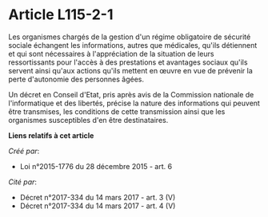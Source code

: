 # Article L115-2-1

Les organismes chargés de la gestion d'un régime obligatoire de sécurité sociale échangent les informations, autres que
médicales, qu'ils détiennent et qui sont nécessaires à l'appréciation de la situation de leurs ressortissants pour l'accès à
des prestations et avantages sociaux qu'ils servent ainsi qu'aux actions qu'ils mettent en œuvre en vue de prévenir la perte
d'autonomie des personnes âgées. 

Un décret en Conseil d'Etat, pris après avis de la Commission nationale de l'informatique et des libertés, précise la nature
des informations qui peuvent être transmises, les conditions de cette transmission ainsi que les organismes susceptibles d'en
être destinataires.

**Liens relatifs à cet article**

_Créé par_:

  - Loi n°2015-1776 du 28 décembre 2015 - art. 6

_Cité par_:

  - Décret n°2017-334 du 14 mars 2017 - art. 3 (V)
  - Décret n°2017-334 du 14 mars 2017 - art. 4 (V)
